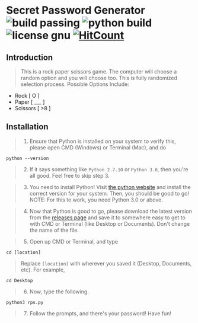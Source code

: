 # Secret Password Generator ![build passing](https://img.shields.io/badge/build-passing-brightgreen.svg) ![python build](https://img.shields.io/pypi/pyversions/Django.svg) ![license gnu](https://img.shields.io/badge/license-GNU-blue.svg) [![HitCount](http://hits.dwyl.io/LearnPythonEasy/RPS.svg)](http://hits.dwyl.io/LearnPythonEasy/RPS)

## Introduction

> This is a rock paper scissors game. The computer will choose a random option and you will choose too. This is fully randomized selection process.
Possible Options Include:
- Rock [ O ]
- Paper [ ___ ]
- Scissors [ >8 ]


## Installation

> 1. Ensure that Python is installed on your system to verify this, please open CMD (Windows) or Terminal (Mac), and do
```
python --version
```
> 2. If it says something like `Python 2.7.10` or `Python 3.0`, then you're all good. Feel free to skip step 3.

> 3. You need to install Python! Visit [the python website](https://www.python.org/downloads/) and install the correct version for your system. Then, you should be good to go! NOTE: For this to work, you need Python 3.0 or above.

> 4. Now that Python is good to go, please download the latest version from the [releases page](https://github.com/LearnPythonEasy/RPS/releases) and save it to somewhere easy to get to with CMD or Terminal (like Desktop or Documents). Don't change the name of the file.

> 5. Open up CMD or Terminal, and type
```
cd [location]
```
> Replace `[location]` with wherever you saved it (Desktop, Documents, etc). For example,
```
cd Desktop
```

> 6. Now, type the following.
```
python3 rps.py
```

> 7. Follow the prompts, and there's your password! Have fun!
